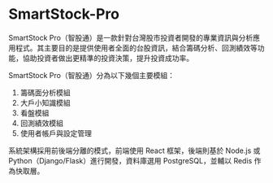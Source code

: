 # SmartStock-Pro
SmartStock Pro（智股通）是一款針對台灣股市投資者開發的專業資訊與分析應用程式。其主要目的是提供使用者全面的台股資訊，結合籌碼分析、回測績效等功能，協助投資者做出更精準的投資決策，提升投資成功率。

SmartStock Pro（智股通）分為以下幾個主要模組：

1. 籌碼面分析模組
2. 大戶小知識模組
3. 看盤模組
4. 回測績效模組
5. 使用者帳戶與設定管理

系統架構採用前後端分離的模式，前端使用 React 框架，後端則基於 Node.js 或 Python（Django/Flask）進行開發，資料庫選用 PostgreSQL，並輔以 Redis 作為快取層。
